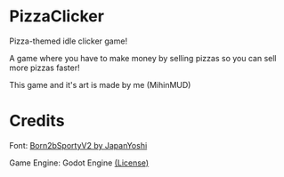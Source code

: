 # PizzaClicker
Pizza-themed idle clicker game!

A game where you have to make money by selling pizzas so you can sell more pizzas faster!


This game and it's art is made by me (MihinMUD)

# Credits
Font: [Born2bSportyV2 by JapanYoshi](http://www.pentacom.jp/pentacom/bitfontmaker2/gallery/?id=383)

Game Engine: Godot Engine [(License)](https://www.godotengine.org/license)
